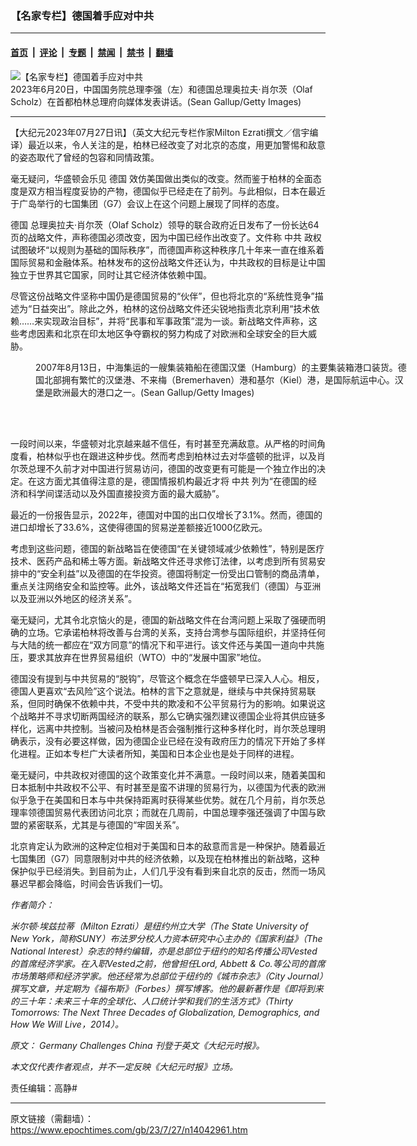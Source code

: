 ### 【名家专栏】德国着手应对中共

---

#### [首页](../../../..?n14042961) &nbsp;|&nbsp; [评论](../../../../../epoch-comment?n14042961) &nbsp;|&nbsp; [专题](../../../../../epoch-special?n14042961) &nbsp;|&nbsp; [禁闻](../../../../../epoch-news?n14042961) &nbsp;|&nbsp; [禁书](../../../../../books?n14042961) &nbsp;|&nbsp; [翻墙](https://github.com/gfw-breaker/nogfw/blob/master/README.md?n14042961)


<div><img alt="【名家专栏】德国着手应对中共" class="attachment-djy_600_400 size-djy_600_400 wp-post-image" src="https://i.epochtimes.com/assets/uploads/2023/07/id14042964-GettyImages-1499985287-1200x811-600x400.jpg"/>
<div class="caption">
 2023年6月20日，中国国务院总理李强（左）和德国总理奥拉夫‧肖尔茨（Olaf Scholz）在首都柏林总理府向媒体发表讲话。(Sean Gallup/Getty Images)
</div></div><hr/><div class="post_content" id="artbody" itemprop="articleBody">
 <!-- article content begin -->
 <p>
  【大纪元2023年07月27日讯】（英文大纪元专栏作家Milton Ezrati撰文／信宇编译）最近以来，令人关注的是，柏林已经改变了对北京的态度，用更加警惕和敌意的姿态取代了曾经的包容和同情政策。
 </p>
 <p>
  毫无疑问，华盛顿会乐见
  <ok href="https://www.epochtimes.com/gb/tag/%E5%BE%B7%E5%9B%BD.html">
   德国
  </ok>
  效仿美国做出类似的改变。然而鉴于柏林的全面态度是双方相当程度妥协的产物，德国似乎已经走在了前列。与此相似，日本在最近于广岛举行的七国集团（G7）会议上在这个问题上展现了同样的态度。
 </p>
 <p>
  <ok href="https://www.epochtimes.com/gb/tag/%E5%BE%B7%E5%9B%BD.html">
   德国
  </ok>
  总理奥拉夫‧肖尔茨（Olaf Scholz）领导的联合政府近日发布了一份长达64页的战略文件，声称德国必须改变，因为中国已经作出改变了。文件称
  <ok href="https://www.epochtimes.com/gb/tag/%E4%B8%AD%E5%85%B1.html">
   中共
  </ok>
  政权试图破坏“以规则为基础的国际秩序”，而德国声称这种秩序几十年来一直在维系着国际贸易和金融体系。柏林发布的这份战略文件还认为，中共政权的目标是让中国独立于世界其它国家，同时让其它经济体依赖中国。
 </p>
 <p>
  尽管这份战略文件坚称中国仍是德国贸易的“伙伴”，但也将北京的“系统性竞争”描述为“日益突出”。除此之外，柏林的这份战略文件还尖锐地指责北京利用“技术依赖……来实现政治目标”，并将“民事和军事政策”混为一谈。新战略文件声称，这些考虑因素和北京在印太地区争夺霸权的努力构成了对欧洲和全球安全的巨大威胁。
 </p>
 <figure aria-describedby="caption-attachment-14042965" class="wp-caption aligncenter" id="attachment_14042965" style="width: 600px">
  <ok href=" https://i.epochtimes.com/assets/uploads/2023/07/id14042965-china-germany-shipping-business-1200x800-600x400.jpg" rel="noreferrer noopener" target="_blank">
   <img alt="" class="size-large wp-image-14042965" src="https://i.epochtimes.com/assets/uploads/2023/07/id14042965-china-germany-shipping-business-1200x800-600x400.jpg"/>
  </ok>
  <br/><figcaption class="wp-caption-text" id="caption-attachment-14042965">
   2007年8月13日，中海集运的一艘集装箱船在德国汉堡（Hamburg）的主要集装箱港口装货。德国北部拥有繁忙的汉堡港、不来梅（Bremerhaven）港和基尔（Kiel）港，是国际航运中心。汉堡是欧洲最大的港口之一。(Sean Gallup/Getty Images)
  </figcaption><br/>
 </figure><br/>
 <p>
  一段时间以来，华盛顿对北京越来越不信任，有时甚至充满敌意。从严格的时间角度看，柏林似乎也在跟进这种步伐。然而考虑到柏林过去对华盛顿的批评，以及肖尔茨总理不久前才对中国进行贸易访问，德国的改变更有可能是一个独立作出的决定。在这方面尤其值得注意的是，德国情报机构最近才将
  <ok href="https://www.epochtimes.com/gb/tag/%E4%B8%AD%E5%85%B1.html">
   中共
  </ok>
  列为“在德国的经济和科学间谍活动以及外国直接投资方面的最大威胁”。
 </p>
 <p>
  最近的一份报告显示，2022年，德国对中国的出口仅增长了3.1%。然而，德国的进口却增长了33.6%，这使得德国的贸易逆差额接近1000亿欧元。
 </p>
 <p>
  考虑到这些问题，德国的新战略旨在使德国“在关键领域减少依赖性”，特别是医疗技术、医药产品和稀土等方面。新战略文件还寻求修订法律，以考虑到所有贸易安排中的“安全利益”以及德国的在华投资。德国将制定一份受出口管制的商品清单，重点关注网络安全和监控等。此外，该战略文件还旨在“拓宽我们（德国）与亚洲以及亚洲以外地区的经济关系”。
 </p>
 <p>
  毫无疑问，尤其令北京恼火的是，德国的新战略文件在台湾问题上采取了强硬而明确的立场。它承诺柏林将改善与台湾的关系，支持台湾参与国际组织，并坚持任何与大陆的统一都应在“双方同意”的情况下和平进行。该文件还与美国一道向中共施压，要求其放弃在世界贸易组织（WTO）中的“发展中国家”地位。
 </p>
 <p>
  德国没有提到与中共贸易的“脱钩”，尽管这个概念在华盛顿早已深入人心。相反，德国人更喜欢“去风险”这个说法。柏林的言下之意就是，继续与中共保持贸易联系，但同时确保不依赖中共，不受中共的欺凌和不公平贸易行为的影响。如果说这个战略并不寻求切断两国经济的联系，那么它确实强烈建议德国企业将其供应链多样化，远离中共控制。当被问及柏林是否会强制推行这种多样化时，肖尔茨总理明确表示，没有必要这样做，因为德国企业已经在没有政府压力的情况下开始了多样化进程。正如本专栏广大读者所知，美国和日本企业也是处于同样的进程。
 </p>
 <p>
  毫无疑问，中共政权对德国的这个政策变化并不满意。一段时间以来，随着美国和日本抵制中共政权不公平、有时甚至是蛮不讲理的贸易行为，以德国为代表的欧洲似乎急于在美国和日本与中共保持距离时获得某些优势。就在几个月前，肖尔茨总理率领德国贸易代表团访问北京；而就在几周前，中国总理李强还强调了中国与欧盟的紧密联系，尤其是与德国的“牢固关系”。
 </p>
 <p>
  北京肯定认为欧洲的这种定位相对于美国和日本的敌意而言是一种保护。随着最近七国集团（G7）同意限制对中共的经济依赖，以及现在柏林推出的新战略，这种保护似乎已经消失。到目前为止，人们几乎没有看到来自北京的反击，然而一场风暴迟早都会降临，时间会告诉我们一切。
 </p>
 <p>
  <em>
   作者简介：
  </em>
 </p>
 <p>
  <em>
   米尔顿‧埃兹拉蒂（Milton Ezrati）是纽约州立大学（The State University of New York，简称SUNY）布法罗分校人力资本研究中心主办的《国家利益》（The National Interest）杂志的特约编辑，亦是总部位于纽约的知名传播公司Vested的首席经济学家。在入职Vested之前，他曾担任Lord, Abbett &amp; Co.等公司的首席市场策略师和经济学家。他还经常为总部位于纽约的《城市杂志》（City Journal）撰写文章，并定期为《福布斯》（Forbes）撰写博客。他的最新著作是《即将到来的三十年：未来三十年的全球化、人口统计学和我们的生活方式》（Thirty Tomorrows: The Next Three Decades of Globalization, Demographics, and How We Will Live，2014）。
  </em>
 </p>
 <p>
  <em>
   原文：
   <ok href="https://www.theepochtimes.com/opinion/germany-challenges-china-5411081">
    Germany Challenges China
   </ok>
   刊登于英文《大纪元时报》。
  </em>
 </p>
 <p>
  <em>
   本文仅代表作者观点，并不一定反映《大纪元时报》立场。
  </em>
 </p>
 <p>
  责任编辑：高静#
 </p>
 <!-- article content end -->
 <div id="below_article_ad">
 </div>
</div>


---

原文链接（需翻墙）：https://www.epochtimes.com/gb/23/7/27/n14042961.htm